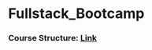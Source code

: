 # Fullstack_Bootcamp
### Course Structure: [Link]((https://vojvodinaictcluster.org/sr/javajuniorprogram/))
